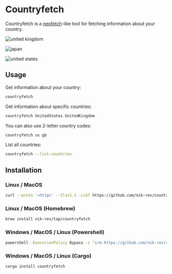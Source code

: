 # Countryfetch

Countryfetch is a [neofetch](https://github.com/dylanaraps/neofetch)-like tool for fetching information about your country.

![united kingdom](https://github.com/user-attachments/assets/fed58bee-8df3-4ffd-a174-4a09e1ad4da3)

![japan](https://github.com/user-attachments/assets/49ed2991-c290-4859-b93a-07a068e23afa)

![united states](https://github.com/user-attachments/assets/b142255e-9d0d-4326-8a6a-9ab549bea861)

## Usage

Get information about your country:

```sh
countryfetch
```

Get information about specific countries:

```sh
countryfetch UnitedStates UnitedKingdom
```

You can also use 2-letter country codes:

```sh
countryfetch us gb
```

List all countries:

```sh
countryfetch --list-countries
```

## Installation

### Linux / MacOS

```sh
curl --proto '=https' --tlsv1.2 -LsSf https://github.com/nik-rev/countryfetch/releases/download/v0.1.5/countryfetch-installer.sh | sh
```

### Linux / MacOS (Homebrew)

```sh
brew install nik-rev/tap/countryfetch
```

### Windows / MacOS / Linux (Powershell)

```sh
powershell -ExecutionPolicy Bypass -c "irm https://github.com/nik-rev/countryfetch/releases/latest/download/countryfetch-installer.ps1 | iex"
```

### Windows / MacOS / Linux (Cargo)

```sh
cargo install countryfetch
```
